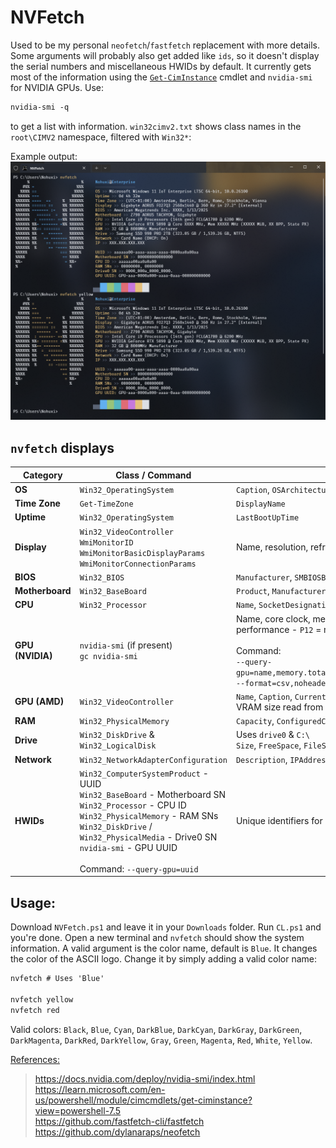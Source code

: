 # NVFetch

Used to be my personal `neofetch`/`fastfetch` replacement with more details. Some arguments will probably also get added like `ids`, so it doesn't display the serial numbers and miscellaneous HWIDs by default. It currently gets most of the information using the [`Get-CimInstance`](https://learn.microsoft.com/en-us/powershell/module/cimcmdlets/get-ciminstance?view=powershell-7.5) cmdlet and `nvidia-smi` for NVIDIA GPUs. Use:
```ps
nvidia-smi -q
```
to get a list with information. `win32cimv2.txt` shows class names in the `root\CIMV2` namespace, filtered with `Win32*`:


Example output:
![](https://github.com/5Noxi/nvfetch/blob/main/images/output.png?raw=true)

## `nvfetch` displays

| Category    | Class / Command | Details |
|-------------|--------------------------|----------------------|
| **OS**      | `Win32_OperatingSystem` | `Caption`, `OSArchitecture`, `Version` |
| **Time Zone** | `Get-TimeZone` | `DisplayName` |
| **Uptime**  | `Win32_OperatingSystem` | `LastBootUpTime` |
| **Display** | `Win32_VideoController`<br>`WmiMonitorID`<br>`WmiMonitorBasicDisplayParams`<br>`WmiMonitorConnectionParams` | Name, resolution, refresh rate, size (inch), external/internal |
| **BIOS**    | `Win32_BIOS` | `Manufacturer`, `SMBIOSBIOSVersion`, `ReleaseDate` |
| **Motherboard** | `Win32_BaseBoard` | `Product`, `Manufacturer` |
| **CPU**     | `Win32_Processor` | `Name`, `SocketDesignation`, `MaxClockSpeed` |
| **GPU (NVIDIA)** | `nvidia-smi` (if present)<br>`gc nvidia-smi` | Name, core clock, memory clock, VRAM, BPP, performance state (`P0`= max performance - `P12` = min performance)*<br><br>Command:<br>``--query-gpu=name,memory.total,memory.used,memory.free,pstate,clocks.mem,clocks.gr --format=csv,noheader,nounits`` |
| **GPU (AMD)** | `Win32_VideoController` | `Name`, `Caption`, `CurrentBitsPerPixel`<br>VRAM size read from class path (`qwMemorySize`) |
| **RAM**     | `Win32_PhysicalMemory` | `Capacity`, `ConfiguredClockSpeed`, `Manufacturer` |
| **Drive**   | `Win32_DiskDrive` & `Win32_LogicalDisk` | Uses `drive0` & `C:\`<br>`Size`, `FreeSpace`, `FileSystem` |
| **Network** | `Win32_NetworkAdapterConfiguration` | `Description`, `IPAddress`, `DHCPEnabled` |
| **HWIDs**   | `Win32_ComputerSystemProduct` - UUID<br>`Win32_BaseBoard` - Motherboard SN<br>`Win32_Processor` - CPU ID<br>`Win32_PhysicalMemory` - RAM SNs<br>`Win32_DiskDrive` / `Win32_PhysicalMedia` - Drive0 SN<br>`nvidia-smi` - GPU UUID<br><br>Command: `--query-gpu=uuid` | Unique identifiers for system components. |


## Usage:
Download `NVFetch.ps1` and leave it in your `Downloads` folder. Run `CL.ps1` and you're done. Open a new terminal and `nvfetch` should show the system information. A valid argument is the color name, default is `Blue`. It changes the color of the ASCII logo. Change it by simply adding a valid color name:
```ps
nvfetch # Uses 'Blue'

nvfetch yellow
nvfetch red
```
Valid colors: `Black`, `Blue`, `Cyan`, `DarkBlue`, `DarkCyan`, `DarkGray`, `DarkGreen`, `DarkMagenta`, `DarkRed`, `DarkYellow`, `Gray`, `Green`, `Magenta`, `Red`, `White`, `Yellow`.

<ins>References:</ins>
> https://docs.nvidia.com/deploy/nvidia-smi/index.html  
> https://learn.microsoft.com/en-us/powershell/module/cimcmdlets/get-ciminstance?view=powershell-7.5  
> https://github.com/fastfetch-cli/fastfetch  
> https://github.com/dylanaraps/neofetch  
